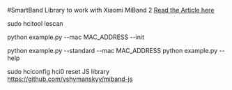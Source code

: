 #SmartBand
Library to work with Xiaomi MiBand 2
[Read the Article here](https://medium.com/@a.nikishaev/how-i-hacked-xiaomi-miband-2-to-control-it-from-linux-a5bd2f36d3ad)


sudo hcitool lescan

python example.py --mac MAC_ADDRESS --init

python example.py --standard --mac MAC_ADDRESS
python example.py --help

sudo hciconfig hci0 reset
JS library https://github.com/vshymanskyy/miband-js
